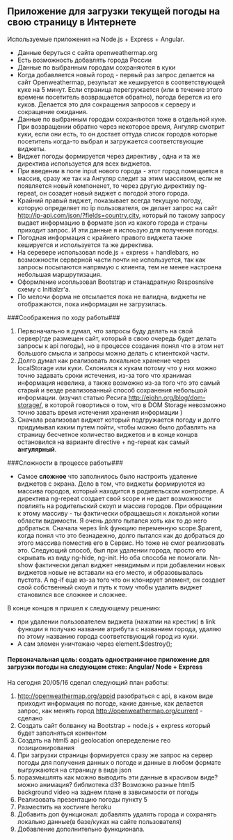 ## Приложение для загрузки текущей погоды на свою страницу в Интернете ##

Используемые приложения на Node.js + Express + Angular.
+ Данные беруться с сайта openweathermap.org
+ Есть возможность добавлять города России
+ Данные по выбранным городам сохраняются в куки
+ Когда добавляется новый город - первый раз запрос делается на сайт Openweathermap, результат же кешируется в соответствующей куке на 5 минут. Если страница перегружается (или в течение этого времени посетитель возвращается обратно), погода берется из его куков. Делается это для сокращения запросов к серверу и сокращение ожидания.
+ Данные по выбранным городам сохраняются тоже в отдельной куке. При возвращении обратно через некоторое время, Ангуляр смотрит куки, если они есть, то он достает оттуда список городов которые посетитель когда-то выбрал и загружается соответствующие виджеты.
+ Виджет погоды формируется через директиву <city-weather>, одна и та же директива используется для всех виджетов.
+ При введении в поле input нового города - этот город помещается в массив, сразу же так ка Ангуляр следит за этим массивом, если  не появляется новый компоненет, то через другую директиву ng-repeat, он созадет новый виджет с погодой этого города.
+ Крайний правый виджет, показывает всегда текущую погоду, которую определяет по ip пользователя, он делает запрос на сайт http://ip-api.com/json/?fields=country,city, который по такому запросу выдает информацию в формате json из какого города и страны приходит запрос. И эти данные я испоьзую для получения погоды.
+ Погодная информация с крайнего правого виджета также кешируется и используется та же директива.
+ На серевере использовал node.js + express + handlebars, но возможности серверной части почти не используется, так как запросы посылаются напрямую с клиента, тем не менее настроена небольшая маршрутизация.
+ Оформление исопльзовал Bootstrap и станадратную Resposnsive схему с Initialzr'a. 
+ По мелочи форма не отсылается пока не валидна, виджеты не отображаются, пока информация не загрузилась.





###Соображения по ходу работы###
1. Первоначально я думал, что запросы буду делать на свой сервер(где размещен сайт, который в свою очередь будет делать запросы к api погоды), но в процессе создания понял что в этом нет большого смысла и запросы можно делать с клиентской части.
2. Долго думал как реализовать локальное хранение через localStorage или куки. Склонился к кукам потому что у них можно точно задавать сроки истечения, из-за того что хранимая информация невелика, а также возможно из-за того что это самый старый и везде реализованный способ сохранения небольшой информации. (изучил статью Ресига http://ejohn.org/blog/dom-storage/, в которой говортиься о том, что в DOM Storage невозможно точно завать время истечения хранения информации )
3. Сначала реализовал виджет который подгружается погоду и долго придумывал каким путем пойти, чтобы можно было добавлять на страницу бесчетное количество виджетов и в конце концов остановился на варианте directive + ng-repeat как самый **ангулярный**.

###Сложности в процессе работы###

- Самое **сложное** что заполнилось было настроить удаление виджетов с экрана. Дело в том, что виджеты формируются из массива городов, который находится в родительском контролере. А директива ng-repeat создает свой scope и не дает возможности повлиять на родительский скоуп и массив городов.
При обращении к этому массиву - ты фактически обращаешься к локальной копии области видимости. Я очень долго пытался хоть как то до него добраться. Сначала через link функцию переменную scope.$parent, когда понял что это безнадежно, долго пытался как до добраться до этого массива поместив его в Сервис.
Но тоже не смог реализовать это. Следующий способ, был при удалении города, просто его скрывать из виду ng-hide, ng-init. Но оба способа не помогали. Nn-show фактически делал виджет невидимым и при добавлении новых виджетов новые не вставали на его место, и образовывалась пустота.
А ng-if еще из-за того что он клонирует элемент, он создает свой собственный скоуп и путь к тому чтобы удалить виджет становился все сложнее и сложнее.

В конце концов я пришел к следующему решению:
- при удалении пользователем виджета (нажатии на крестик) в link функции я получаю название атрибута с названием города, удаляю по этому названию города соответствующий город из куки.
- А сам элемен уничтожаю через element.$destroy();  





#### Первоначальная цель: создать одностраничное приложение для загрузки погоды на следующем стеке: Angular/ Node + Express ####

На сегодня 20/05/16 сделал следующий план работы:

1. http://openweathermap.org/appid разобраться с api, в каком виде приходит информация по погоде, какие данные, как делается запрос, как менять город http://openweathermap.org/current - сделано
2. Создать сайт болванку на Bootstrap + node.js + express который будет заполняться контентом
3. Создать на html5 api geolocation опеределение гео позиционирования
4. При загрузки страницы формируется сразу же запрос на сервер погоды для получения данных о погоде и данные в любом формате выгружаются на страницу в виде json
5. поразмышлять как можно выводить эти данные в красивом виде? можно анимация? библиотека d3? Возможно разные html5 background video на заднем плане в зависимости от погоды
6. Реализовать презентацию погоды пункту 5
7. Разместить на хостинге heroku
8. Добавить доп функционал: добавлять удалять города и сохранять локально данные(в базе/куках на сайте пользователя)
9. Добавление дополнительно функционала.

